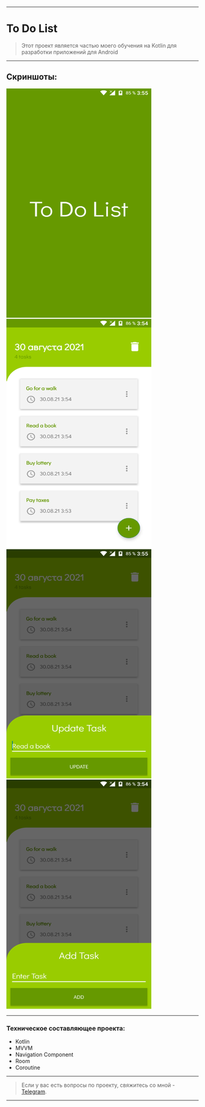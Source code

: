 ____

# To Do List

> Этот проект является частью моего обучения на Kotlin для разработки приложений для Android
____

## Скриншоты:

<img src="pic/device_screen_3.png" width="380" height="600" alt="lorem"> <img src="pic/device_screen_4.png" width="380" height="600" alt="lorem">  <img src="pic/device_screen_2.png" width="380" height="600" alt="lorem"> <img src="pic/device_screen_1.png" width="380" height="600" alt="lorem">

____


### Техническое составляющее проекта:

- Kotlin
- MVVM
- Navigation Component
- Room
- Coroutine

____

> Если у вас есть вопросы по проекту, свяжитесь со мной - [Telegram](https://t.me/zurbaevi). 

___
